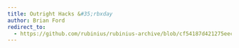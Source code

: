 ```yaml
---
title: Outright Hacks &#35;rbxday
author: Brian Ford
redirect_to:
  - https://github.com/rubinius/rubinius-archive/blob/cf54187d421275eec7d2db0abd5d4c059755b577/_posts/2011-07-29-rbxday-at-outright.markdown
---
```

